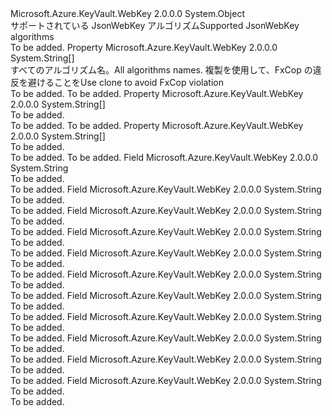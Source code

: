 <Type Name="JsonWebKeySignatureAlgorithm" FullName="Microsoft.Azure.KeyVault.WebKey.JsonWebKeySignatureAlgorithm">
  <TypeSignature Language="C#" Value="public static class JsonWebKeySignatureAlgorithm" />
  <TypeSignature Language="ILAsm" Value=".class public auto ansi abstract sealed beforefieldinit JsonWebKeySignatureAlgorithm extends System.Object" />
  <TypeSignature Language="DocId" Value="T:Microsoft.Azure.KeyVault.WebKey.JsonWebKeySignatureAlgorithm" />
  <TypeSignature Language="VB.NET" Value="Public Class JsonWebKeySignatureAlgorithm" />
  <TypeSignature Language="F#" Value="type JsonWebKeySignatureAlgorithm = class" />
  <AssemblyInfo>
    <AssemblyName>Microsoft.Azure.KeyVault.WebKey</AssemblyName>
    <AssemblyVersion>2.0.0.0</AssemblyVersion>
  </AssemblyInfo>
  <Base>
    <BaseTypeName>System.Object</BaseTypeName>
  </Base>
  <Interfaces />
  <Docs>
    <summary>
            <span data-ttu-id="2cc9c-101">サポートされている JsonWebKey アルゴリズム</span><span class="sxs-lookup"><span data-stu-id="2cc9c-101">Supported JsonWebKey algorithms</span></span>
            </summary>
    <remarks>To be added.</remarks>
  </Docs>
  <Members>
    <Member MemberName="AllAlgorithms">
      <MemberSignature Language="C#" Value="public static string[] AllAlgorithms { get; }" />
      <MemberSignature Language="ILAsm" Value=".property string[] AllAlgorithms" />
      <MemberSignature Language="DocId" Value="P:Microsoft.Azure.KeyVault.WebKey.JsonWebKeySignatureAlgorithm.AllAlgorithms" />
      <MemberSignature Language="VB.NET" Value="Public Shared ReadOnly Property AllAlgorithms As String()" />
      <MemberSignature Language="F#" Value="member this.AllAlgorithms : string[]" Usage="Microsoft.Azure.KeyVault.WebKey.JsonWebKeySignatureAlgorithm.AllAlgorithms" />
      <MemberType>Property</MemberType>
      <AssemblyInfo>
        <AssemblyName>Microsoft.Azure.KeyVault.WebKey</AssemblyName>
        <AssemblyVersion>2.0.0.0</AssemblyVersion>
      </AssemblyInfo>
      <ReturnValue>
        <ReturnType>System.String[]</ReturnType>
      </ReturnValue>
      <Docs>
        <summary>
            <span data-ttu-id="2cc9c-102">すべてのアルゴリズム名。</span><span class="sxs-lookup"><span data-stu-id="2cc9c-102">All algorithms names.</span></span> <span data-ttu-id="2cc9c-103">複製を使用して、FxCop の違反を避けることを</span><span class="sxs-lookup"><span data-stu-id="2cc9c-103">Use clone to avoid FxCop violation</span></span>
            </summary>
        <value>To be added.</value>
        <remarks>To be added.</remarks>
      </Docs>
    </Member>
    <Member MemberName="AllEcAlgorithms">
      <MemberSignature Language="C#" Value="public static string[] AllEcAlgorithms { get; }" />
      <MemberSignature Language="ILAsm" Value=".property string[] AllEcAlgorithms" />
      <MemberSignature Language="DocId" Value="P:Microsoft.Azure.KeyVault.WebKey.JsonWebKeySignatureAlgorithm.AllEcAlgorithms" />
      <MemberSignature Language="VB.NET" Value="Public Shared ReadOnly Property AllEcAlgorithms As String()" />
      <MemberSignature Language="F#" Value="member this.AllEcAlgorithms : string[]" Usage="Microsoft.Azure.KeyVault.WebKey.JsonWebKeySignatureAlgorithm.AllEcAlgorithms" />
      <MemberType>Property</MemberType>
      <AssemblyInfo>
        <AssemblyName>Microsoft.Azure.KeyVault.WebKey</AssemblyName>
        <AssemblyVersion>2.0.0.0</AssemblyVersion>
      </AssemblyInfo>
      <ReturnValue>
        <ReturnType>System.String[]</ReturnType>
      </ReturnValue>
      <Docs>
        <summary>To be added.</summary>
        <value>To be added.</value>
        <remarks>To be added.</remarks>
      </Docs>
    </Member>
    <Member MemberName="AllRsaAlgorithms">
      <MemberSignature Language="C#" Value="public static string[] AllRsaAlgorithms { get; }" />
      <MemberSignature Language="ILAsm" Value=".property string[] AllRsaAlgorithms" />
      <MemberSignature Language="DocId" Value="P:Microsoft.Azure.KeyVault.WebKey.JsonWebKeySignatureAlgorithm.AllRsaAlgorithms" />
      <MemberSignature Language="VB.NET" Value="Public Shared ReadOnly Property AllRsaAlgorithms As String()" />
      <MemberSignature Language="F#" Value="member this.AllRsaAlgorithms : string[]" Usage="Microsoft.Azure.KeyVault.WebKey.JsonWebKeySignatureAlgorithm.AllRsaAlgorithms" />
      <MemberType>Property</MemberType>
      <AssemblyInfo>
        <AssemblyName>Microsoft.Azure.KeyVault.WebKey</AssemblyName>
        <AssemblyVersion>2.0.0.0</AssemblyVersion>
      </AssemblyInfo>
      <ReturnValue>
        <ReturnType>System.String[]</ReturnType>
      </ReturnValue>
      <Docs>
        <summary>To be added.</summary>
        <value>To be added.</value>
        <remarks>To be added.</remarks>
      </Docs>
    </Member>
    <Member MemberName="ECDSA256">
      <MemberSignature Language="C#" Value="public const string ECDSA256;" />
      <MemberSignature Language="ILAsm" Value=".field public static literal string ECDSA256" />
      <MemberSignature Language="DocId" Value="F:Microsoft.Azure.KeyVault.WebKey.JsonWebKeySignatureAlgorithm.ECDSA256" />
      <MemberSignature Language="VB.NET" Value="Public Const ECDSA256 As String " />
      <MemberSignature Language="F#" Value="val mutable ECDSA256 : string" Usage="Microsoft.Azure.KeyVault.WebKey.JsonWebKeySignatureAlgorithm.ECDSA256" />
      <MemberType>Field</MemberType>
      <AssemblyInfo>
        <AssemblyName>Microsoft.Azure.KeyVault.WebKey</AssemblyName>
        <AssemblyVersion>2.0.0.0</AssemblyVersion>
      </AssemblyInfo>
      <ReturnValue>
        <ReturnType>System.String</ReturnType>
      </ReturnValue>
      <Docs>
        <summary>To be added.</summary>
        <remarks>To be added.</remarks>
      </Docs>
    </Member>
    <Member MemberName="ES256">
      <MemberSignature Language="C#" Value="public const string ES256;" />
      <MemberSignature Language="ILAsm" Value=".field public static literal string ES256" />
      <MemberSignature Language="DocId" Value="F:Microsoft.Azure.KeyVault.WebKey.JsonWebKeySignatureAlgorithm.ES256" />
      <MemberSignature Language="VB.NET" Value="Public Const ES256 As String " />
      <MemberSignature Language="F#" Value="val mutable ES256 : string" Usage="Microsoft.Azure.KeyVault.WebKey.JsonWebKeySignatureAlgorithm.ES256" />
      <MemberType>Field</MemberType>
      <AssemblyInfo>
        <AssemblyName>Microsoft.Azure.KeyVault.WebKey</AssemblyName>
        <AssemblyVersion>2.0.0.0</AssemblyVersion>
      </AssemblyInfo>
      <ReturnValue>
        <ReturnType>System.String</ReturnType>
      </ReturnValue>
      <Docs>
        <summary>To be added.</summary>
        <remarks>To be added.</remarks>
      </Docs>
    </Member>
    <Member MemberName="ES384">
      <MemberSignature Language="C#" Value="public const string ES384;" />
      <MemberSignature Language="ILAsm" Value=".field public static literal string ES384" />
      <MemberSignature Language="DocId" Value="F:Microsoft.Azure.KeyVault.WebKey.JsonWebKeySignatureAlgorithm.ES384" />
      <MemberSignature Language="VB.NET" Value="Public Const ES384 As String " />
      <MemberSignature Language="F#" Value="val mutable ES384 : string" Usage="Microsoft.Azure.KeyVault.WebKey.JsonWebKeySignatureAlgorithm.ES384" />
      <MemberType>Field</MemberType>
      <AssemblyInfo>
        <AssemblyName>Microsoft.Azure.KeyVault.WebKey</AssemblyName>
        <AssemblyVersion>2.0.0.0</AssemblyVersion>
      </AssemblyInfo>
      <ReturnValue>
        <ReturnType>System.String</ReturnType>
      </ReturnValue>
      <Docs>
        <summary>To be added.</summary>
        <remarks>To be added.</remarks>
      </Docs>
    </Member>
    <Member MemberName="ES512">
      <MemberSignature Language="C#" Value="public const string ES512;" />
      <MemberSignature Language="ILAsm" Value=".field public static literal string ES512" />
      <MemberSignature Language="DocId" Value="F:Microsoft.Azure.KeyVault.WebKey.JsonWebKeySignatureAlgorithm.ES512" />
      <MemberSignature Language="VB.NET" Value="Public Const ES512 As String " />
      <MemberSignature Language="F#" Value="val mutable ES512 : string" Usage="Microsoft.Azure.KeyVault.WebKey.JsonWebKeySignatureAlgorithm.ES512" />
      <MemberType>Field</MemberType>
      <AssemblyInfo>
        <AssemblyName>Microsoft.Azure.KeyVault.WebKey</AssemblyName>
        <AssemblyVersion>2.0.0.0</AssemblyVersion>
      </AssemblyInfo>
      <ReturnValue>
        <ReturnType>System.String</ReturnType>
      </ReturnValue>
      <Docs>
        <summary>To be added.</summary>
        <remarks>To be added.</remarks>
      </Docs>
    </Member>
    <Member MemberName="PS256">
      <MemberSignature Language="C#" Value="public const string PS256;" />
      <MemberSignature Language="ILAsm" Value=".field public static literal string PS256" />
      <MemberSignature Language="DocId" Value="F:Microsoft.Azure.KeyVault.WebKey.JsonWebKeySignatureAlgorithm.PS256" />
      <MemberSignature Language="VB.NET" Value="Public Const PS256 As String " />
      <MemberSignature Language="F#" Value="val mutable PS256 : string" Usage="Microsoft.Azure.KeyVault.WebKey.JsonWebKeySignatureAlgorithm.PS256" />
      <MemberType>Field</MemberType>
      <AssemblyInfo>
        <AssemblyName>Microsoft.Azure.KeyVault.WebKey</AssemblyName>
        <AssemblyVersion>2.0.0.0</AssemblyVersion>
      </AssemblyInfo>
      <ReturnValue>
        <ReturnType>System.String</ReturnType>
      </ReturnValue>
      <Docs>
        <summary>To be added.</summary>
        <remarks>To be added.</remarks>
      </Docs>
    </Member>
    <Member MemberName="PS384">
      <MemberSignature Language="C#" Value="public const string PS384;" />
      <MemberSignature Language="ILAsm" Value=".field public static literal string PS384" />
      <MemberSignature Language="DocId" Value="F:Microsoft.Azure.KeyVault.WebKey.JsonWebKeySignatureAlgorithm.PS384" />
      <MemberSignature Language="VB.NET" Value="Public Const PS384 As String " />
      <MemberSignature Language="F#" Value="val mutable PS384 : string" Usage="Microsoft.Azure.KeyVault.WebKey.JsonWebKeySignatureAlgorithm.PS384" />
      <MemberType>Field</MemberType>
      <AssemblyInfo>
        <AssemblyName>Microsoft.Azure.KeyVault.WebKey</AssemblyName>
        <AssemblyVersion>2.0.0.0</AssemblyVersion>
      </AssemblyInfo>
      <ReturnValue>
        <ReturnType>System.String</ReturnType>
      </ReturnValue>
      <Docs>
        <summary>To be added.</summary>
        <remarks>To be added.</remarks>
      </Docs>
    </Member>
    <Member MemberName="PS512">
      <MemberSignature Language="C#" Value="public const string PS512;" />
      <MemberSignature Language="ILAsm" Value=".field public static literal string PS512" />
      <MemberSignature Language="DocId" Value="F:Microsoft.Azure.KeyVault.WebKey.JsonWebKeySignatureAlgorithm.PS512" />
      <MemberSignature Language="VB.NET" Value="Public Const PS512 As String " />
      <MemberSignature Language="F#" Value="val mutable PS512 : string" Usage="Microsoft.Azure.KeyVault.WebKey.JsonWebKeySignatureAlgorithm.PS512" />
      <MemberType>Field</MemberType>
      <AssemblyInfo>
        <AssemblyName>Microsoft.Azure.KeyVault.WebKey</AssemblyName>
        <AssemblyVersion>2.0.0.0</AssemblyVersion>
      </AssemblyInfo>
      <ReturnValue>
        <ReturnType>System.String</ReturnType>
      </ReturnValue>
      <Docs>
        <summary>To be added.</summary>
        <remarks>To be added.</remarks>
      </Docs>
    </Member>
    <Member MemberName="RS256">
      <MemberSignature Language="C#" Value="public const string RS256;" />
      <MemberSignature Language="ILAsm" Value=".field public static literal string RS256" />
      <MemberSignature Language="DocId" Value="F:Microsoft.Azure.KeyVault.WebKey.JsonWebKeySignatureAlgorithm.RS256" />
      <MemberSignature Language="VB.NET" Value="Public Const RS256 As String " />
      <MemberSignature Language="F#" Value="val mutable RS256 : string" Usage="Microsoft.Azure.KeyVault.WebKey.JsonWebKeySignatureAlgorithm.RS256" />
      <MemberType>Field</MemberType>
      <AssemblyInfo>
        <AssemblyName>Microsoft.Azure.KeyVault.WebKey</AssemblyName>
        <AssemblyVersion>2.0.0.0</AssemblyVersion>
      </AssemblyInfo>
      <ReturnValue>
        <ReturnType>System.String</ReturnType>
      </ReturnValue>
      <Docs>
        <summary>To be added.</summary>
        <remarks>To be added.</remarks>
      </Docs>
    </Member>
    <Member MemberName="RS384">
      <MemberSignature Language="C#" Value="public const string RS384;" />
      <MemberSignature Language="ILAsm" Value=".field public static literal string RS384" />
      <MemberSignature Language="DocId" Value="F:Microsoft.Azure.KeyVault.WebKey.JsonWebKeySignatureAlgorithm.RS384" />
      <MemberSignature Language="VB.NET" Value="Public Const RS384 As String " />
      <MemberSignature Language="F#" Value="val mutable RS384 : string" Usage="Microsoft.Azure.KeyVault.WebKey.JsonWebKeySignatureAlgorithm.RS384" />
      <MemberType>Field</MemberType>
      <AssemblyInfo>
        <AssemblyName>Microsoft.Azure.KeyVault.WebKey</AssemblyName>
        <AssemblyVersion>2.0.0.0</AssemblyVersion>
      </AssemblyInfo>
      <ReturnValue>
        <ReturnType>System.String</ReturnType>
      </ReturnValue>
      <Docs>
        <summary>To be added.</summary>
        <remarks>To be added.</remarks>
      </Docs>
    </Member>
    <Member MemberName="RS512">
      <MemberSignature Language="C#" Value="public const string RS512;" />
      <MemberSignature Language="ILAsm" Value=".field public static literal string RS512" />
      <MemberSignature Language="DocId" Value="F:Microsoft.Azure.KeyVault.WebKey.JsonWebKeySignatureAlgorithm.RS512" />
      <MemberSignature Language="VB.NET" Value="Public Const RS512 As String " />
      <MemberSignature Language="F#" Value="val mutable RS512 : string" Usage="Microsoft.Azure.KeyVault.WebKey.JsonWebKeySignatureAlgorithm.RS512" />
      <MemberType>Field</MemberType>
      <AssemblyInfo>
        <AssemblyName>Microsoft.Azure.KeyVault.WebKey</AssemblyName>
        <AssemblyVersion>2.0.0.0</AssemblyVersion>
      </AssemblyInfo>
      <ReturnValue>
        <ReturnType>System.String</ReturnType>
      </ReturnValue>
      <Docs>
        <summary>To be added.</summary>
        <remarks>To be added.</remarks>
      </Docs>
    </Member>
    <Member MemberName="RSNULL">
      <MemberSignature Language="C#" Value="public const string RSNULL;" />
      <MemberSignature Language="ILAsm" Value=".field public static literal string RSNULL" />
      <MemberSignature Language="DocId" Value="F:Microsoft.Azure.KeyVault.WebKey.JsonWebKeySignatureAlgorithm.RSNULL" />
      <MemberSignature Language="VB.NET" Value="Public Const RSNULL As String " />
      <MemberSignature Language="F#" Value="val mutable RSNULL : string" Usage="Microsoft.Azure.KeyVault.WebKey.JsonWebKeySignatureAlgorithm.RSNULL" />
      <MemberType>Field</MemberType>
      <AssemblyInfo>
        <AssemblyName>Microsoft.Azure.KeyVault.WebKey</AssemblyName>
        <AssemblyVersion>2.0.0.0</AssemblyVersion>
      </AssemblyInfo>
      <ReturnValue>
        <ReturnType>System.String</ReturnType>
      </ReturnValue>
      <Docs>
        <summary>To be added.</summary>
        <remarks>To be added.</remarks>
      </Docs>
    </Member>
  </Members>
</Type>